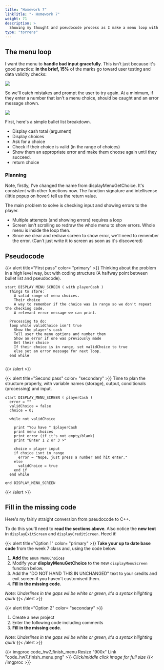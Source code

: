 ```yaml
---
title: "Homework 7"
linkTitle: "- Homework 7"
weight: 71
description: >
  Showing my thought and pseudocode process as I make a menu loop with input checking.
type: "torrens"
---
```


<!-- 

## Homework task

**After you have read and understood my planning and pseudocode below,** type out the code at the end of this page and fill in the gaps to complete it.

-->

## The menu loop

I want the menu to **handle bad input gracefully**. This isn't just because it's good practice: **in the brief, 15%** of the marks go toward user testing and data validity checks:

![](brief_data_validity.png)

So we'll catch mistakes and prompt the user to try again. At a minimum, if they enter a number that isn't a menu choice, should be caught and an error message shown.

![](menu_input_check.png)

First, here's a simple bullet list breakdown.

* Display cash total (argument)
* Display choices
* Ask for a choice
* Check if their choice is valid (in the range of choices)
* Show them an appropriate error and make them choose again until they succeed.
* return choice

### Planning

Note, firstly, I've changed the name from displayMenuGetChoice. It's consistent with other functions now. The function signature and intellisense (little popup on hover) tell us the return value.

The main problem to solve is checking input and showing errors to the player. 
  * Multiple attempts (and showing errors) requires a loop
  * Screen isn't scrolling so redraw the whole menu to show errors. Whole menu is inside the loop then.  
  * Since we clear and redraw screen to show error, we'll need to remember the error. (Can't just write it to screen as soon as it's discovered)


## Pseudocode 

{{< alert title="First pass" color= "primary" >}}
Thinking about the problem in a high level way, but with coding structure (A halfway point between bullet list and pseudocode).

```
start DISPLAY_MENU_SCREEN ( with playerCash )
  Things to store:
    A valid range of menu choices.
    Their choice
    A way to remember if the choice was in range so we don't repeat the checking code.
    A relevant error message we can print.

  Processing to do:
  loop while validChoice isn't true
    Show the player's cash
    Tell user the menu options and number them
    Show an error if one was previously made
    Get their choice
    If their choice is in range, set validChoice to true
    else set an error message for next loop.
  end while
    
```
{{< /alert >}}

{{< alert title="Second pass" color= "secondary" >}}
Time to plan the structure properly, with variable names (storage), output, conditionals (processing) and input.

```
start DISPLAY_MENU_SCREEN ( playerCash )
  error = ""
  validChoice = false
  choice = 0;
  
  while not validChoice
    
    print "You have " $playerCash
    print menu choices
    print error (if it's not empty/blank)
    print "Enter 1 2 or 3 >"
    
    choice = player input
    if choice isnt in range
      error = "Nope, just press a number and hit enter."
    else
      validChoice = true
    end if
  end while
    
end DISPLAY_MENU_SCREEN
```
{{< /alert >}}

## Fill in the missing code

Here's my fairly straight conversion from pseudocode to C++.

To do this you'll need to **read the sections above**. Also notice the **new text** in `displayExitScreen` and `displayCreditScreen`. Heed it!

{{< alert title="Option 1" color= "primary" >}}
**Take your up to date base code** from the week 7 class and, using the code below:

1. **Add** the `enum MenuChoices`
2. Modify your **displayMenuGetChoice** to the new `displayMenuScreen` function below. 
3. Add the "DO NOT HAND THIS IN UNCHANGED" text to your credits and exit screen if you haven't customised them.
3. **Fill in the missing code**. 
 
<i>Note: Underlines in the gaps wil be white or green, it's a syntax hilighting quirk</i>
{{< /alert >}}

{{< alert title="Option 2" color= "secondary" >}}
1. Create a new project 
2. Enter the following code including comments
3. **Fill in the missing code**. 

<i>Note: Underlines in the gaps wil be white or green, it's a syntax hilighting quirk</i>
{{< /alert >}}

{{< imgproc code_hw7_finish_menu Resize "900x" Link "code_hw7_finish_menu.png" >}}
<i>Click/middle click image for full size</i>
{{< /imgproc >}}
